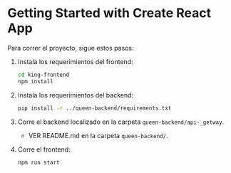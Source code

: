 # Getting Started with Create React App

Para correr el proyecto, sigue estos pasos:

1. Instala los requerimientos del frontend:
    ```sh
   cd king-frontend
    npm install
    ```
2. Instala los requerimientos del backend:
    ```sh
    pip install -r ../queen-backend/requirements.txt
    ```

3. Corre el backend localizado en la carpeta ```queen-backend/api-_getway```.
   - VER README.md en la carpeta ```queen-backend/```.
4. Corre el frontend:
    ```sh
    npm run start
    ```